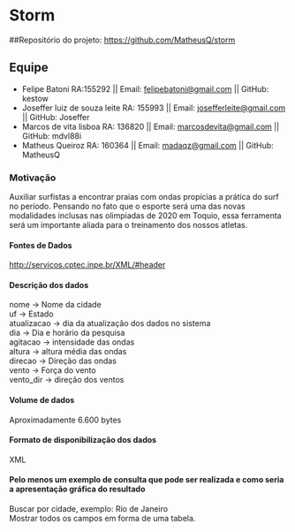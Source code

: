 # Storm
##Repositório do projeto: <https://github.com/MatheusQ/storm>
## Equipe
- Felipe Batoni RA:155292 || Email: felipebatoni@gmail.com || GitHub: kestow
- Joseffer luiz de souza leite RA: 155993 || Email: josefferleite@gmail.com || GitHub: Joseffer
- Marcos de vita lisboa RA: 136820 || Email: marcosdevita@gmail.com || GitHub: mdvl88i
- Matheus Queiroz RA: 160364 || Email: madaqz@gmail.com || GitHub: MatheusQ

### Motivação
  Auxiliar surfistas a encontrar praias com ondas propícias a prática do surf no período. Pensando no fato que o esporte será uma das novas modalidades inclusas nas olimpiadas de 2020 em Toquio, essa ferramenta será um importante aliada para o treinamento dos nossos atletas.

#### Fontes de Dados
<http://servicos.cptec.inpe.br/XML/#header>

#### Descrição dos dados
nome -> Nome da cidade<br/> 
uf -> Estado<br/>
atualizacao -> dia da atualização dos dados no sistema<br/>
dia -> Dia e horário da pesquisa<br/>
agitacao -> intensidade das ondas<br/>
altura -> altura média das ondas<br/>
direcao -> Direção das ondas<br/>
vento -> Força do vento<br/>
vento_dir -> direção dos ventos
  
#### Volume de dados
  Aproximadamente 6.600 bytes
  
#### Formato de disponibilização dos dados
  XML
  
#### Pelo menos um exemplo de consulta que pode ser realizada e como seria a apresentação gráfica do resultado
  Buscar por cidade, exemplo: Rio de Janeiro <br/>
  Mostrar todos os campos em forma de uma tabela.

